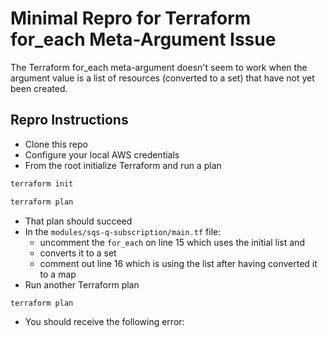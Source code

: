 # Minimal Repro for Terraform for_each Meta-Argument Issue

The Terraform for_each meta-argument doesn't seem to work when the argument
value is a list of resources (converted to a set) that have not yet been
created.


## Repro Instructions

- Clone this repo
- Configure your local AWS credentials
- From the root initialize Terraform and run a plan

```sh
terraform init

terraform plan
```

- That plan should succeed
- In the `modules/sqs-q-subscription/main.tf` file:
  - uncomment the `for_each` on line 15 which uses the initial list and
  - converts it to a set
  - comment out line 16 which is using the list after having converted it to a
    map
- Run another Terraform plan

```sh
terraform plan
```

- You should receive the following error:

```

```
